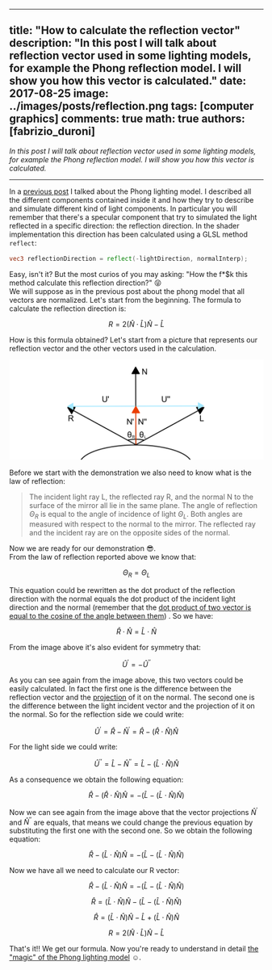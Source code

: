 
---
title: "How to calculate the reflection vector"
description: "In this post I will talk about reflection vector used in some lighting models, for example the Phong
reflection model. I will show you how this vector is calculated."
date: 2017-08-25
image: ../images/posts/reflection.png
tags: [computer graphics]
comments: true
math: true
authors: [fabrizio_duroni]
---

*In this post I will talk about reflection vector used in some lighting models, for example the Phong reflection model.
I will show you how this vector is calculated.*

---

In a [previous post](/2017/07/26/phong-lighting-model/ "phong model post") I talked about the Phong lighting model.
I described all the different components contained inside it and how they try to describe and simulate different kind of
light components. In particular you will remember that there's a specular component that try to simulated the light
reflected in a specific direction: the reflection direction. In the shader implementation this direction has been
calculated using a GLSL method `reflect`:

```glsl
vec3 reflectionDirection = reflect(-lightDirection, normalInterp);
```

Easy, isn't it? But the most curios of you may asking: "How the f*$k this method calculate this reflection direction?" :stuck_out_tongue_closed_eyes:  
We will suppose as in the previous post about the phong model that all vectors are normalized. Let's start from the
beginning. The formula to calculate the reflection direction is:

$$
R = 2({\hat{N}}\cdot{\hat{L}}){\hat{N}} - {\hat{L}}
$$

How is this formula obtained? Let's start from a picture that represents our reflection vector and the other vectors
used in the calculation.

![A representation of the reflection phenomenon with all the vectors involved](../images/posts/reflection.png)

Before we start with the demonstration we also need to know what is the law of reflection:

> The incident light ray L, the reflected ray R, and the normal N to the surface of the mirror all lie in the same plane. The angle of reflection $\Theta_R$ is equal to the angle of incidence of light $\Theta_L$. Both angles are measured with respect to the normal to the mirror. The reflected ray and the incident ray are on the opposite sides of the normal.

Now we are ready for our demonstration :sunglasses:.  
From the law of reflection reported above we know that:

$$
\Theta_R=\Theta_L
$$

This equation could be rewritten as the dot product of the reflection direction with the normal equals the dot product
of the incident light direction and the normal (remember that
the [dot product of two vector is equal to the cosine of the angle between them](https://en.wikipedia.org/wiki/Dot_product "dot product of two vector is equal to the cosine of the angle between them"))
. So we have:

$$
{\hat {R}} \cdot {\hat {N}} = {\hat {L}} \cdot {\hat {N}}
$$

From the image above it's also evident for symmetry that:

$$
{\hat {U}^{\prime}} = -{\hat {U}^{\prime \prime}}
$$

As you can see again from the image above, this two vectors could be easily calculated. In fact the first one is the
difference between the reflection vector and
the [projection](https://en.wikipedia.org/wiki/Vector_projection "vector projection") of it on the normal. The second
one is the difference between the light incident vector and the projection of it on the normal. So for the reflection
side we could write:

$$
{\hat {U}^{\prime}} = {\hat {R}} - {\hat {N}^{\prime}} = {\hat {R}} - ({\hat {R}} \cdot {\hat {N}}){\hat {N}}
$$

For the light side we could write:

$$
{\hat {U}^{\prime \prime}} = {\hat {L}} - {\hat {N}^{\prime \prime}} = {\hat {L}} - ({\hat {L}} \cdot {\hat {N}}){\hat {N}}
$$

As a consequence we obtain the following equation:

$$
{\hat {R}} - ({\hat {R}} \cdot {\hat {N}}){\hat {N}} = -({\hat {L}} - ({\hat {L}} \cdot {\hat {N}}){\hat {N}})
$$

Now we can see again from the image above that the vector projections ${\hat {N}^{\prime}}$ and ${\hat {N}^{\prime
\prime}}$ are equals, that means we could change the previous equation by substituting the first one with the second
one. So we obtain the following equation:

$$
{\hat {R}} - ({\hat {L}} \cdot {\hat {N}}){\hat {N}} = -({\hat {L}} - ({\hat {L}} \cdot {\hat {N}}){\hat {N}})
$$

Now we have all we need to calculate our R vector:

$$
{\hat {R}} - ({\hat {L}} \cdot {\hat {N}}){\hat {N}} = -({\hat {L}} - ({\hat {L}} \cdot {\hat {N}}){\hat {N}})
$$

$$
{\hat {R}} = ({\hat {L}} \cdot {\hat {N}}){\hat {N}} - ({\hat {L}} - ({\hat {L}} \cdot {\hat {N}}){\hat {N}})
$$

$$
{\hat {R}} = ({\hat {L}} \cdot {\hat {N}}){\hat {N}} - {\hat {L}} + ({\hat {L}} \cdot {\hat {N}}){\hat {N}}
$$

$$
R = 2({\hat{N}}\cdot{\hat{L}}){\hat{N}} - {\hat{L}}
$$

That's it!! We get our formula. Now you're ready to understand in
detail [the "magic" of the Phong lighting model](/2017/07/26/phong-lighting-model/) :relaxed:.
